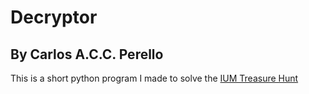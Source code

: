 # Decryptor
## By Carlos A.C.C. Perello

This is a short python program I made to solve the [IUM Treasure Hunt](TreasureHunt.pdf)
